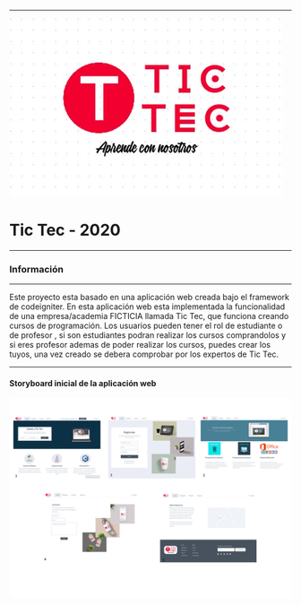 ***
![img1](myapp/assets/img/logo1.jpg)
# Tic Tec - 2020

***

### Información

***

Este proyecto esta basado en una aplicación web creada bajo el framework
de codeigniter. En esta aplicación web esta implementada la funcionalidad
de una empresa/academia FICTICIA llamada Tic Tec, que funciona creando cursos de
programación. Los usuarios pueden tener el rol de estudiante o de profesor
, si son estudiantes podran realizar los cursos comprandolos y si eres
profesor ademas de poder realizar los cursos, puedes crear los tuyos,
una vez creado se debera comprobar por los expertos de Tic Tec.

***

#### Storyboard inicial de la aplicación web

![img1](myapp/assets/img/StoryBoard-TicTec.png)

